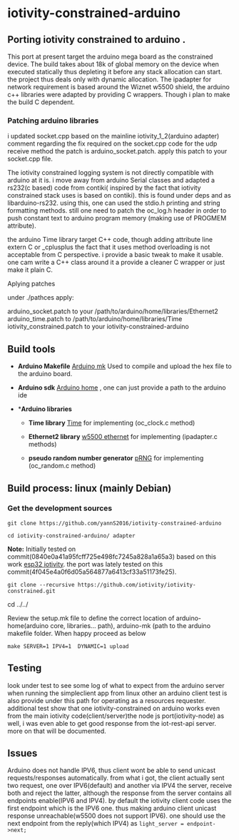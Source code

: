 # iotivity-constrained-arduino

## Porting iotivity constrained to arduino .

This port at present target the arduino mega board as the constrained device. The build takes about 18k of global memory on the device when executed statically thus depleting it before any stack allocation can start. the project thus deals only with dynamic allocation. The ipadapter for network requirement is based around the Wiznet w5500 shield,  the arduino c++ libraries were adapted by providing C wrappers. Though i plan to make the  build  C dependent.

### Patching arduino libraries 

i updated socket.cpp based on the mainline iotivity_1_2(arduino adapter) comment regarding the  fix required on the socket.cpp code for the udp receive method the patch is arduino_socket.patch. apply this patch to your socket.cpp file.

The iotivity constrained logging system is not directly compatible with arduino at it is. i move away from arduino Serial classes and adapted a rs232(c based) code from contiki( inspired by the fact that iotivity constrained stack uses is based on contiki). this is found under deps and as libarduino-rs232. using this, one can used the stdio.h printing and string formatting methods. still one need to patch the oc_log.h header in order to push constant text to arduino program memory (making use of PROGMEM attribute). 

the arduino Time library target C++ code, though adding attribute line extern C or _cplusplus the fact that it uses method overloading
is not acceptable from C perspective. i provide a basic tweak to make it usable. one cam write a C++ class around it a provide a cleaner C wrapper or  just make it plain C. 

Aplying patches

under ./pathces  apply:

arduino_socket.patch to your /path/to/arduino/home/libraries/Ethernet2
arduino_time.patch to /path/to/arduino/home/libraries/Time
iotivity_constrained.patch to your iotivity-constrained-arduino 

## Build tools

- **Arduino Makefile** [Arduino mk](https://github.com/sudar/Arduino-Makefile) Used to compile and upload the hex file to the arduino board.

- **Arduino sdk** [Arduino home](https://github.com/arduino/ArduinoCore-avr.git) , one can just provide a path to the arduino ide

- ***Arduino libraries**

   - **Time library** [Time](https://github.com/PaulStoffregen/Time) for implementing (oc_clock.c method)

   - **Ethernet2 library** [w5500 ethernet](https://github.com/adafruit/Ethernet2) for implementing (ipadapter.c methods)

   - **pseudo random number generator** [pRNG](https://github.com/leomil72/pRNG) for implementing (oc_random.c method)

## Build process: linux (mainly Debian) 

### Get the development sources

`git clone https://github.com/yannS2016/iotivity-constrained-arduino`

`cd iotivity-constrained-arduino/ adapter`

**Note:** Initially tested on commit(0840e0a41a95fcff725e498fc7245a828a1a65a3) based on this work [esp32 iotivity](https://github.com/espressif/esp32-iotivity). the port was lately tested on this commit(4f045e4a0f6d05a564877a6413cf33a51173fe25).

`git clone --recursive https://github.com/iotivity/iotivity-constrained.git`

cd ../../

Review the setup.mk file to define the correct location of arduino-home(arduino core, libraries... path), arduino-mk (path to the arduino makefile  folder. When happy proceed as below

`make SERVER=1 IPV4=1  DYNAMIC=1 upload`

## Testing
look under test to see some log of what to expect from the arduino server when running the simpleclient app from linux other an arduino client test is also provide under this path for operating as a resources requester. additional test show that one iotivity-constrained on arduino works even from the main iotivity code(client/server)the node js port(iotivity-node) as well, i was even able to get good response from the iot-rest-api server. more on that will be documented.

## Issues
Arduino does not handle IPV6, thus client wont be able to send unicast requests/responses automatically. from what i got, the client actually sent two request, one over IPV6(default) and another via IPV4 the server, receive both and reject the latter, although the response from the server contains all endpoints enable(IPV6 and IPV4). by default the iotivity client code uses the first endpoint which is the IPV6 one. thus making arduino client unicast response unreachable(w5500 does not support IPV6). one should use the next endpoint from the reply(which IPV4) as `light_server = endpoint->next;`

	
